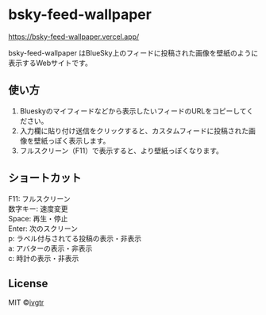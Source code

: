# bsky-feed-wallpaper

https://bsky-feed-wallpaper.vercel.app/

bsky-feed-wallpaper はBlueSky上のフィードに投稿された画像を壁紙のように表示するWebサイトです。

## 使い方

1. Blueskyのマイフィードなどから表示したいフィードのURLをコピーしてください。
2. 入力欄に貼り付け送信をクリックすると、カスタムフィードに投稿された画像を壁紙っぽく表示します。
3. フルスクリーン（F11）で表示すると、より壁紙っぽくなります。

## ショートカット

F11: フルスクリーン  
数字キー: 速度変更  
Space: 再生・停止  
Enter: 次のスクリーン  
p: ラベル付与されてる投稿の表示・非表示  
a: アバターの表示・非表示  
c: 時計の表示・非表示  

## License

MIT ©[ivgtr](https://github.com/ivgtr)